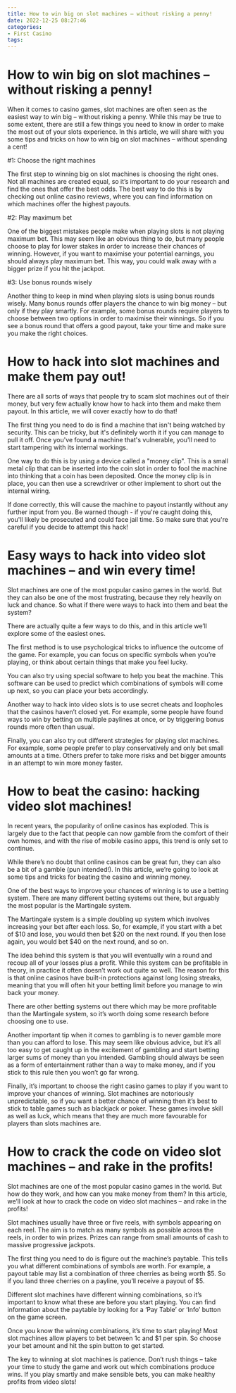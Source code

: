 ```yaml
---
title: How to win big on slot machines – without risking a penny!
date: 2022-12-25 08:27:46
categories:
- First Casino
tags:
---
```



#  How to win big on slot machines – without risking a penny!

When it comes to casino games, slot machines are often seen as the easiest way to win big – without risking a penny. While this may be true to some extent, there are still a few things you need to know in order to make the most out of your slots experience. In this article, we will share with you some tips and tricks on how to win big on slot machines – without spending a cent!

#1: Choose the right machines

The first step to winning big on slot machines is choosing the right ones. Not all machines are created equal, so it’s important to do your research and find the ones that offer the best odds. The best way to do this is by checking out online casino reviews, where you can find information on which machines offer the highest payouts.

#2: Play maximum bet

One of the biggest mistakes people make when playing slots is not playing maximum bet. This may seem like an obvious thing to do, but many people choose to play for lower stakes in order to increase their chances of winning. However, if you want to maximise your potential earnings, you should always play maximum bet. This way, you could walk away with a bigger prize if you hit the jackpot.

#3: Use bonus rounds wisely

Another thing to keep in mind when playing slots is using bonus rounds wisely. Many bonus rounds offer players the chance to win big money – but only if they play smartly. For example, some bonus rounds require players to choose between two options in order to maximise their winnings. So if you see a bonus round that offers a good payout, take your time and make sure you make the right choices.

#  How to hack into slot machines and make them pay out!

There are all sorts of ways that people try to scam slot machines out of their money, but very few actually know how to hack into them and make them payout. In this article, we will cover exactly how to do that!

The first thing you need to do is find a machine that isn't being watched by security. This can be tricky, but it's definitely worth it if you can manage to pull it off. Once you've found a machine that's vulnerable, you'll need to start tampering with its internal workings.

One way to do this is by using a device called a "money clip". This is a small metal clip that can be inserted into the coin slot in order to fool the machine into thinking that a coin has been deposited. Once the money clip is in place, you can then use a screwdriver or other implement to short out the internal wiring.

If done correctly, this will cause the machine to payout instantly without any further input from you. Be warned though - if you're caught doing this, you'll likely be prosecuted and could face jail time. So make sure that you're careful if you decide to attempt this hack!

#  Easy ways to hack into video slot machines – and win every time!

Slot machines are one of the most popular casino games in the world. But they can also be one of the most frustrating, because they rely heavily on luck and chance. So what if there were ways to hack into them and beat the system?

There are actually quite a few ways to do this, and in this article we’ll explore some of the easiest ones.

The first method is to use psychological tricks to influence the outcome of the game. For example, you can focus on specific symbols when you’re playing, or think about certain things that make you feel lucky.

You can also try using special software to help you beat the machine. This software can be used to predict which combinations of symbols will come up next, so you can place your bets accordingly.

Another way to hack into video slots is to use secret cheats and loopholes that the casinos haven’t closed yet. For example, some people have found ways to win by betting on multiple paylines at once, or by triggering bonus rounds more often than usual.

Finally, you can also try out different strategies for playing slot machines. For example, some people prefer to play conservatively and only bet small amounts at a time. Others prefer to take more risks and bet bigger amounts in an attempt to win more money faster.

#  How to beat the casino: hacking video slot machines!

In recent years, the popularity of online casinos has exploded. This is largely due to the fact that people can now gamble from the comfort of their own homes, and with the rise of mobile casino apps, this trend is only set to continue.

While there’s no doubt that online casinos can be great fun, they can also be a bit of a gamble (pun intended!). In this article, we’re going to look at some tips and tricks for beating the casino and winning money.

One of the best ways to improve your chances of winning is to use a betting system. There are many different betting systems out there, but arguably the most popular is the Martingale system.

The Martingale system is a simple doubling up system which involves increasing your bet after each loss. So, for example, if you start with a bet of $10 and lose, you would then bet $20 on the next round. If you then lose again, you would bet $40 on the next round, and so on.

The idea behind this system is that you will eventually win a round and recoup all of your losses plus a profit. While this system can be profitable in theory, in practice it often doesn’t work out quite so well. The reason for this is that online casinos have built-in protections against long losing streaks, meaning that you will often hit your betting limit before you manage to win back your money.

There are other betting systems out there which may be more profitable than the Martingale system, so it’s worth doing some research before choosing one to use.

Another important tip when it comes to gambling is to never gamble more than you can afford to lose. This may seem like obvious advice, but it’s all too easy to get caught up in the excitement of gambling and start betting larger sums of money than you intended. Gambling should always be seen as a form of entertainment rather than a way to make money, and if you stick to this rule then you won’t go far wrong.

Finally, it’s important to choose the right casino games to play if you want to improve your chances of winning. Slot machines are notoriously unpredictable, so if you want a better chance of winning then it’s best to stick to table games such as blackjack or poker. These games involve skill as well as luck, which means that they are much more favourable for players than slots machines are.

#  How to crack the code on video slot machines – and rake in the profits!

Slot machines are one of the most popular casino games in the world. But how do they work, and how can you make money from them? In this article, we’ll look at how to crack the code on video slot machines – and rake in the profits!

Slot machines usually have three or five reels, with symbols appearing on each reel. The aim is to match as many symbols as possible across the reels, in order to win prizes. Prizes can range from small amounts of cash to massive progressive jackpots.

The first thing you need to do is figure out the machine’s paytable. This tells you what different combinations of symbols are worth. For example, a payout table may list a combination of three cherries as being worth $5. So if you land three cherries on a payline, you’ll receive a payout of $5.

Different slot machines have different winning combinations, so it’s important to know what these are before you start playing. You can find information about the paytable by looking for a ‘Pay Table’ or ‘Info’ button on the game screen.

Once you know the winning combinations, it’s time to start playing! Most slot machines allow players to bet between 1c and $1 per spin. So choose your bet amount and hit the spin button to get started.

The key to winning at slot machines is patience. Don’t rush things – take your time to study the game and work out which combinations produce wins. If you play smartly and make sensible bets, you can make healthy profits from video slots!